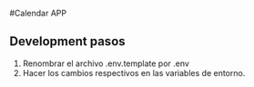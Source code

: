 #Calendar APP

## Development pasos

1. Renombrar el archivo .env.template por .env
2. Hacer los cambios respectivos en las variables de entorno.
